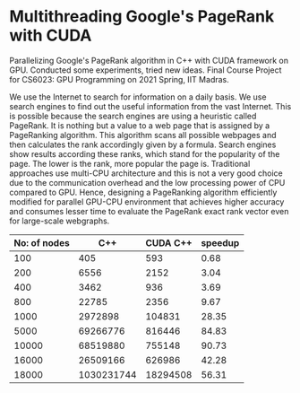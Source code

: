 # Multithreading Google's PageRank with CUDA

Parallelizing Google's PageRank algorithm in C++ with CUDA framework on GPU. Conducted some experiments, tried new ideas. Final Course Project for CS6023: GPU Programming on 2021 Spring, IIT Madras.

We use the Internet to search for information on a daily basis. We use
search engines to find out the useful information from the vast Internet.
This is possible because the search engines are using a heuristic called
PageRank. It is nothing but a value to a web page that is assigned by a
PageRanking algorithm. This algorithm scans all possible webpages and
then calculates the rank accordingly given by a formula. Search engines
show results according these ranks, which stand for the popularity of the
page. The lower is the rank, more popular the page is. Traditional approaches use multi-CPU architecture and this is not a very good choice
due to the communication overhead and the low processing power of CPU
compared to GPU. Hence, designing a PageRanking algorithm efficiently
modified for parallel GPU-CPU environment that achieves higher accuracy and consumes lesser time to evaluate the PageRank exact rank vector
even for large-scale webgraphs.

|No: of nodes| C++| CUDA C++| speedup|
|---|---|---|---|
|100 |405 |593| 0.68|
|200 |6556| 2152| 3.04|
|400 |3462 |936 |3.69|
|800 |22785 |2356 |9.67|
|1000 |2972898 |104831 |28.35|
|5000 |69266776 |816446| 84.83|
|10000| 68519880| 755148| 90.73|
|16000 |26509166| 626986 |42.28|
|18000 |1030231744| 18294508 |56.31|
